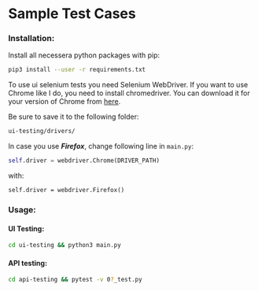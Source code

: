 # Sample Test Cases

### Installation:

Install all necessera python packages with pip:
```bash
pip3 install --user -r requirements.txt
```

To use ui selenium tests you need Selenium WebDriver.
If you want to use Chrome like I do, you need to install chromedriver.
You can download it for your version of Chrome from [here](https://sites.google.com/a/chromium.org/chromedriver/downloads).

Be sure to save it to the following folder:
```bash
ui-testing/drivers/
```

In case you use ***Firefox***, change following line in ```main.py```:
```python
self.driver = webdriver.Chrome(DRIVER_PATH)
```
with:
```
self.driver = webdriver.Firefox()
```

### Usage:

#### UI Testing:
```bash
cd ui-testing && python3 main.py
```

#### API testing:
```bash
cd api-testing && pytest -v 0?_test.py
```

